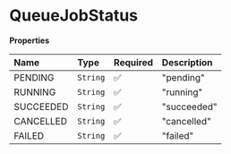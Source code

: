 # QueueJobStatus

**Properties**

| Name      | Type     | Required | Description |
| :-------- | :------- | :------- | :---------- |
| PENDING   | `String` | ✅       | "pending"   |
| RUNNING   | `String` | ✅       | "running"   |
| SUCCEEDED | `String` | ✅       | "succeeded" |
| CANCELLED | `String` | ✅       | "cancelled" |
| FAILED    | `String` | ✅       | "failed"    |
